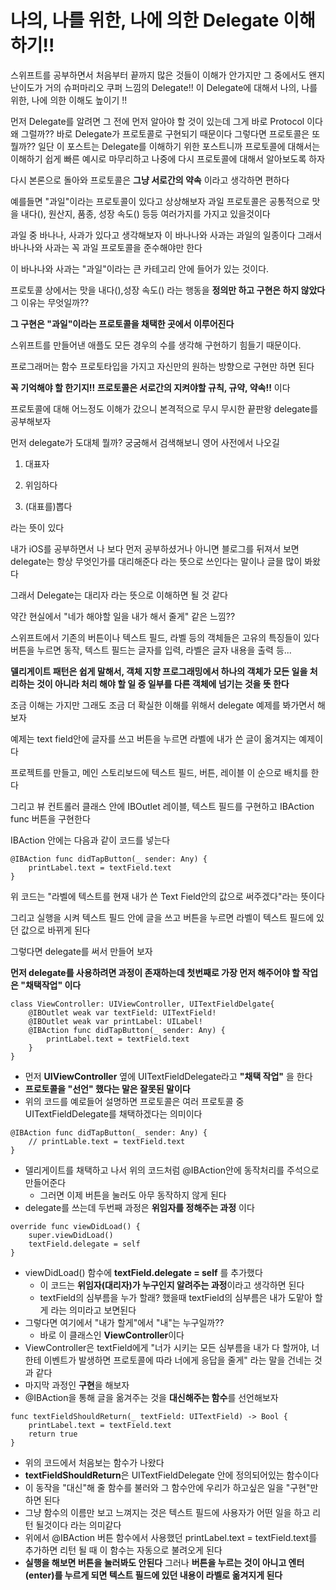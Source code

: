 # 나의, 나를 위한, 나에 의한 Delegate 이해하기!!

스위프트를 공부하면서 처음부터 끝까지 많은 것들이 이해가 안가지만 그 중에서도 왠지 난이도가 거의 슈퍼마리오 쿠퍼 느낌의 Delegate!!
이 Delegate에 대해서 나의, 나를 위한, 나에 의한 이해도 높이기 !!

먼저 Delegate를 알려면 그 전에 먼저 알아야 할 것이 있는데 그게 바로 Protocol 이다
왜 그럴까?? 바로 Delegate가 프로토콜로 구현되기 때문이다
그렇다면 프로토콜은 또 뭘까?? 일단 이 포스트는 Delegate를 이해하기 위한 포스트니까 프로토콜에 대해서는 이해하기 쉽게 빠른 예시로 마무리하고 나중에 다시 프로토콜에 대해서 알아보도록 하자

다시 본론으로 돌아와 프로토콜은 **그냥 서로간의 약속** 이라고 생각하면 편하다

예를들면 "과일"이라는 프로토콜이 있다고 상상해보자
과일 프로토콜은 공통적으로 맛을 내다(), 원산지, 품종, 성장 속도() 등등 여러가지를 가지고 있을것이다

과일 중 바나나, 사과가 있다고 생각해보자
이 바나나와 사과는 과일의 일종이다
그래서 바나나와 사과는 꼭 과일 프로토콜을 준수해야만 한다

이 바나나와 사과는 "과일"이라는 큰 카테고리 안에 들어가 있는 것이다.

프로토콜 상에서는 맛을 내다(),성장 속도() 라는 행동을 **정의만 하고 구현은 하지 않았다**
그 이유는 무엇일까??

**그 구현은 "과일"이라는 프로토콜을 채택한 곳에서 이루어진다**

스위프트를 만들어낸 애플도 모든 경우의 수를 생각해 구현하기 힘들기 때문이다.

프로그래머는 함수 프로토타입을 가지고 자신만의 원하는 방향으로 구현만 하면 된다

**꼭 기억해야 할 한기지!! 프로토콜은 서로간의 지켜야할 규칙, 규약, 약속!!** 이다

프로토콜에 대해 어느정도 이해가 갔으니 본격적으로 무시 무시한 끝판왕 delegate를 공부해보자

먼저 delegate가 도대체 뭘까? 궁굼해서 검색해보니 영어 사전에서 나오길

1. 대표자

2. 위임하다

3. (대표를)뽑다

라는 뜻이 있다

내가 iOS를 공부하면서 나 보다 먼저 공부하셨거나 아니면 블로그를 뒤져서 보면 delegate는 항상 무엇인가를 대리해준다 라는 뜻으로 쓰인다는 말이나 글믈 많이 봐왔다

그래서 Delegate는 대리자 라는 뜻으로 이해하면 될 것 같다

약간 현실에서 "네가 해야할 일을 내가 해서 줄게" 같은 느낌??

스위프트에서 기존의 버튼이나 텍스트 필드, 라벨 등의 객체들은 고유의 특징들이 있다
버튼을 누르면 동작, 텍스트 필드는 글자를 입력, 라벨은 글자 내용을 출력 등...

**델리게이트 패턴은 쉽게 말해서, 객체 지향 프로그래밍에서 하나의 객체가 모든 일을 처리하는 것이 아니라 처리 해야 할 일 중 일부를 다른 객체에 넘기는 것을 뜻 한다**

조금 이해는 가지만 그래도 조금 더 확실한 이해를 위해서 delegate 예제를 봐가면서 해보자

예제는 text field안에 글자를 쓰고 버튼을 누르면 라벨에 내가 쓴 글이 옮겨지는 예제이다

프로젝트를 만들고, 메인 스토리보드에 텍스트 필드, 버튼, 레이블 이 순으로 배치를 한다

그리고 뷰 컨트롤러 클래스 안에 IBOutlet 레이블, 텍스트 필드를 구현하고 IBAction func 버튼을 구현한다

IBAction 안에는 다음과 같이 코드를 넣는다

```
@IBAction func didTapButton(_ sender: Any) {
    printLabel.text = textField.text
}
```

위 코드는 "라벨에 텍스트를 현재 내가 쓴 Text Field안의 값으로 써주겠다"라는 뜻이다

그리고 실행을 시켜 텍스트 필드 안에 글을 쓰고 버튼을 누르면 라벨이 텍스트 필드에 있던 값으로 바뀌게 된다

그렇다면 delegate를 써서 만들어 보자

**먼저 delegate를 사용하려면 과정이 존재하는데 첫번째로 가장 먼저 해주어야 할 작업은 "채택작업" 이다**

```
class ViewController: UIViewController, UITextFieldDelgate{
    @IBOutlet weak var textField: UITextField!
    @IBOutlet weak var printLabel: UILabel!
    @IBAction func didTapButton(_ sender: Any) {
        printLabel.text = textField.text
    }
}
```

- 먼저 **UIViewController** 옆에 UITextFieldDelegate라고 **"채택 작업"** 을 한다
- **프로토콜을 "선언" 했다는 말은 잘못된 말이다**
- 위의 코드를 예로들어 설명하면 프로토콜은 여러 프로토콜 중 UITextFieldDelegate를 채택하겠다는 의미이다

```
@IBAction func didTapButton(_ sender: Any) {
    // printLable.text = textField.text
}
```

- 델리게이트를 채택하고 나서 위의 코드처럼 @IBAction안에 동작처리를 주석으로 만들어준다
    - 그러면 이제 버튼을 눌러도 아무 동작하지 않게 된다
- delegate를 쓰는데 두번째 과정은 **위임자를 정해주는 과정** 이다

```
override func viewDidLoad() {
    super.viewDidLoad()
    textField.delegate = self
}
```

- viewDidLoad() 함수에 **textField.delegate = self** 를 추가했다
    - 이 코드는 **위임자(대리자)가 누구인지 알려주는 과정**이라고 생각하면 된다
    - textField의 심부름을 누가 할래? 했을때 textField의 심부름은 내가 도맡아 할게 라는 의미라고 보면된다
- 그렇다면 여기에서 "내가 할게"에서 "내"는 누구일까??
    - 바로 이 클래스인 **ViewController**이다
- ViewController은 textField에게 "너가 시키는 모든 심부름을 내가 다 할꺼야, 너한테 이벤트가 발생하면 프로토콜에 따라 너에게 응답을 줄게" 라는 말을 건네는 것과 같다
- 마지막 과정인 **구현**을 해보자
- @IBAction을 통해 글을 옮겨주는 것을 **대신해주는 함수**를 선언해보자

```
func textFieldShouldReturn(_ textField: UITextField) -> Bool {
    printLabel.text = textField.text
    return true
}
```

- 위의 코드에서 처음보는 함수가 나왔다
- **textFieldShouldReturn**은 UITextFieldDelegate 안에 정의되어있는 함수이다
- 이 동작을 "대신"해 줄 함수를 불러와 그 함수안에 우리가 하고싶은 일을 "구현"만 하면 된다
- 그냥 함수의 이름만 보고 느껴지는 것은 텍스트 필드에 사용자가 어떤 일을 하고 리턴 될것이다 라는 의미같다
- 위에서 @IBAction 버튼 함수에서 사용했던 printLabel.text = textField.text를 추가하면 리턴 될 때 이 함수는 자동으로 불려오게 된다
- **실행을 해보면 버튼을 눌러봐도 안된다** 그러나 **버튼을 누르는 것이 아니고 엔터(enter)를 누르게 되면 텍스트 필드에 있던 내용이 라벨로 옮겨지게 된다**